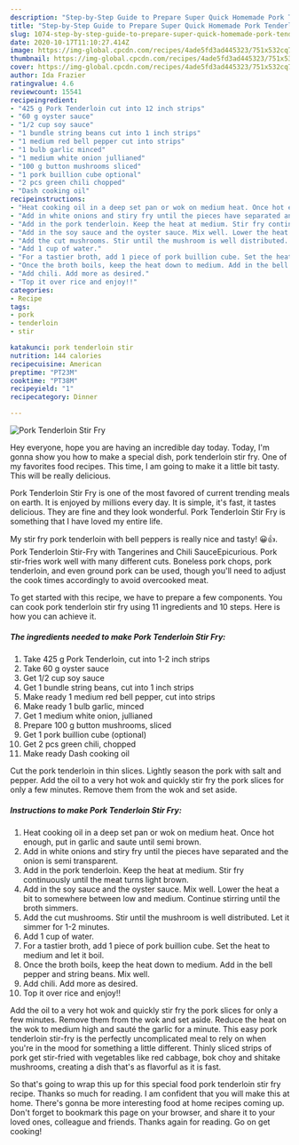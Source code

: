 ```yaml
---
description: "Step-by-Step Guide to Prepare Super Quick Homemade Pork Tenderloin Stir Fry"
title: "Step-by-Step Guide to Prepare Super Quick Homemade Pork Tenderloin Stir Fry"
slug: 1074-step-by-step-guide-to-prepare-super-quick-homemade-pork-tenderloin-stir-fry
date: 2020-10-17T11:10:27.414Z
image: https://img-global.cpcdn.com/recipes/4ade5fd3ad445323/751x532cq70/pork-tenderloin-stir-fry-recipe-main-photo.jpg
thumbnail: https://img-global.cpcdn.com/recipes/4ade5fd3ad445323/751x532cq70/pork-tenderloin-stir-fry-recipe-main-photo.jpg
cover: https://img-global.cpcdn.com/recipes/4ade5fd3ad445323/751x532cq70/pork-tenderloin-stir-fry-recipe-main-photo.jpg
author: Ida Frazier
ratingvalue: 4.6
reviewcount: 15541
recipeingredient:
- "425 g Pork Tenderloin cut into 12 inch strips"
- "60 g oyster sauce"
- "1/2 cup soy sauce"
- "1 bundle string beans cut into 1 inch strips"
- "1 medium red bell pepper cut into strips"
- "1 bulb garlic minced"
- "1 medium white onion jullianed"
- "100 g button mushrooms sliced"
- "1 pork buillion cube optional"
- "2 pcs green chili chopped"
- "Dash cooking oil"
recipeinstructions:
- "Heat cooking oil in a deep set pan or wok on medium heat. Once hot enough, put in garlic and saute until semi brown."
- "Add in white onions and stiry fry until the pieces have separated and the onion is semi transparent."
- "Add in the pork tenderloin. Keep the heat at medium. Stir fry continuously until the meat turns light brown."
- "Add in the soy sauce and the oyster sauce. Mix well. Lower the heat a bit to somewhere between low and medium. Continue stirring until the broth simmers."
- "Add the cut mushrooms. Stir until the mushroom is well distributed. Let it simmer for 1-2 minutes."
- "Add 1 cup of water."
- "For a tastier broth, add 1 piece of pork buillion cube. Set the heat to medium and let it boil."
- "Once the broth boils, keep the heat down to medium. Add in the bell pepper and string beans. Mix well."
- "Add chili. Add more as desired."
- "Top it over rice and enjoy!!"
categories:
- Recipe
tags:
- pork
- tenderloin
- stir

katakunci: pork tenderloin stir 
nutrition: 144 calories
recipecuisine: American
preptime: "PT23M"
cooktime: "PT38M"
recipeyield: "1"
recipecategory: Dinner

---
```



![Pork Tenderloin Stir Fry](https://img-global.cpcdn.com/recipes/4ade5fd3ad445323/751x532cq70/pork-tenderloin-stir-fry-recipe-main-photo.jpg)

Hey everyone, hope you are having an incredible day today. Today, I'm gonna show you how to make a special dish, pork tenderloin stir fry. One of my favorites food recipes. This time, I am going to make it a little bit tasty. This will be really delicious.

Pork Tenderloin Stir Fry is one of the most favored of current trending meals on earth. It is enjoyed by millions every day. It is simple, it's fast, it tastes delicious. They are fine and they look wonderful. Pork Tenderloin Stir Fry is something that I have loved my entire life.

My stir fry pork tenderloin with bell peppers is really nice and tasty! 😀👍. Pork Tenderloin Stir-Fry with Tangerines and Chili SauceEpicurious. Pork stir-fries work well with many different cuts. Boneless pork chops, pork tenderloin, and even ground pork can be used, though you&#39;ll need to adjust the cook times accordingly to avoid overcooked meat.


To get started with this recipe, we have to prepare a few components. You can cook pork tenderloin stir fry using 11 ingredients and 10 steps. Here is how you can achieve it.

<!--inarticleads1-->

##### The ingredients needed to make Pork Tenderloin Stir Fry:

1. Take 425 g Pork Tenderloin, cut into 1-2 inch strips
1. Take 60 g oyster sauce
1. Get 1/2 cup soy sauce
1. Get 1 bundle string beans, cut into 1 inch strips
1. Make ready 1 medium red bell pepper, cut into strips
1. Make ready 1 bulb garlic, minced
1. Get 1 medium white onion, jullianed
1. Prepare 100 g button mushrooms, sliced
1. Get 1 pork buillion cube (optional)
1. Get 2 pcs green chili, chopped
1. Make ready Dash cooking oil


Cut the pork tenderloin in thin slices. Lightly season the pork with salt and pepper. Add the oil to a very hot wok and quickly stir fry the pork slices for only a few minutes. Remove them from the wok and set aside. 

<!--inarticleads2-->

##### Instructions to make Pork Tenderloin Stir Fry:

1. Heat cooking oil in a deep set pan or wok on medium heat. Once hot enough, put in garlic and saute until semi brown.
1. Add in white onions and stiry fry until the pieces have separated and the onion is semi transparent.
1. Add in the pork tenderloin. Keep the heat at medium. Stir fry continuously until the meat turns light brown.
1. Add in the soy sauce and the oyster sauce. Mix well. Lower the heat a bit to somewhere between low and medium. Continue stirring until the broth simmers.
1. Add the cut mushrooms. Stir until the mushroom is well distributed. Let it simmer for 1-2 minutes.
1. Add 1 cup of water.
1. For a tastier broth, add 1 piece of pork buillion cube. Set the heat to medium and let it boil.
1. Once the broth boils, keep the heat down to medium. Add in the bell pepper and string beans. Mix well.
1. Add chili. Add more as desired.
1. Top it over rice and enjoy!!


Add the oil to a very hot wok and quickly stir fry the pork slices for only a few minutes. Remove them from the wok and set aside. Reduce the heat on the wok to medium high and sauté the garlic for a minute. This easy pork tenderloin stir-fry is the perfectly uncomplicated meal to rely on when you&#39;re in the mood for something a little different. Thinly sliced strips of pork get stir-fried with vegetables like red cabbage, bok choy and shitake mushrooms, creating a dish that&#39;s as flavorful as it is fast. 

So that's going to wrap this up for this special food pork tenderloin stir fry recipe. Thanks so much for reading. I am confident that you will make this at home. There's gonna be more interesting food at home recipes coming up. Don't forget to bookmark this page on your browser, and share it to your loved ones, colleague and friends. Thanks again for reading. Go on get cooking!
